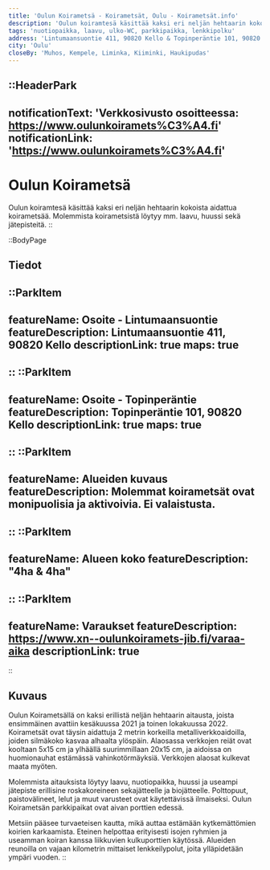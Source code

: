 ```yaml
---
title: 'Oulun Koirametsä - Koirametsät, Oulu - Koirametsät.info'
description: 'Oulun koiramtesä käsittää kaksi eri neljän hehtaarin kokoista aidattua koirametsää. Molemmista koirametsistä löytyy mm. laavu, huussi sekä jätepisteitä.'
tags: 'nuotiopaikka, laavu, ulko-WC, parkkipaikka, lenkkipolku'
address: 'Lintumaansuontie 411, 90820 Kello & Topinperäntie 101, 90820 Kello'
city: 'Oulu'
closeBy: 'Muhos, Kempele, Liminka, Kiiminki, Haukipudas'
---
```


::HeaderPark
---
notificationText: 'Verkkosivusto osoitteessa: https://www.oulunkoiramets%C3%A4.fi'
notificationLink: 'https://www.oulunkoiramets%C3%A4.fi'
---
# Oulun Koirametsä
Oulun koiramtesä käsittää kaksi eri neljän hehtaarin kokoista aidattua koirametsää. Molemmista koirametsistä löytyy mm. laavu, huussi sekä jätepisteitä.
::

::BodyPage
## Tiedot
::ParkItem
---
featureName: Osoite - Lintumaansuontie
featureDescription: Lintumaansuontie 411, 90820 Kello
descriptionLink: true
maps: true
---
::
::ParkItem
---
featureName: Osoite - Topinperäntie
featureDescription: Topinperäntie 101, 90820 Kello
descriptionLink: true
maps: true
---
::
::ParkItem
---
featureName: Alueiden kuvaus
featureDescription: Molemmat koirametsät ovat monipuolisia ja aktivoivia. Ei valaistusta.
---
::
::ParkItem
---
featureName: Alueen koko
featureDescription: "4ha & 4ha"
---
::
::ParkItem
---
featureName: Varaukset
featureDescription: https://www.xn--oulunkoiramets-jib.fi/varaa-aika
descriptionLink: true
---
::
## Kuvaus
Oulun Koirametsällä on kaksi erillistä neljän hehtaarin aitausta, joista ensimmäinen avattiin kesäkuussa 2021 ja toinen lokakuussa 2022. Koirametsät ovat täysin aidattuja 2 metrin korkeilla metalliverkkoaidoilla, joiden silmäkoko kasvaa alhaalta ylöspäin. Alaosassa verkkojen reiät ovat kooltaan 5x15 cm ja ylhäällä suurimmillaan 20x15 cm, ja aidoissa on huomionauhat estämässä vahinkotörmäyksiä. Verkkojen alaosat kulkevat maata myöten.

Molemmista aitauksista löytyy laavu, nuotiopaikka, huussi ja useampi jätepiste erillisine roskakoreineen sekajätteelle ja biojätteelle. Polttopuut, paistovälineet, lelut ja muut varusteet ovat käytettävissä ilmaiseksi. Oulun Koirametsän parkkipaikat ovat aivan porttien edessä.

Metsiin pääsee turvaeteisen kautta, mikä auttaa estämään kytkemättömien koirien karkaamista. Eteinen helpottaa erityisesti isojen ryhmien ja useamman koiran kanssa liikkuvien kulkuporttien käytössä. Alueiden reunoilla on vajaan kilometrin mittaiset lenkkeilypolut, joita ylläpidetään ympäri vuoden.
::